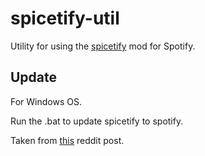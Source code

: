# spicetify-util

Utility for using the [spicetify](https://spicetify.app/) mod for Spotify.



## Update

For Windows OS.

Run the .bat to update spicetify to spotify.

Taken from [this](https://www.reddit.com/r/spicetify/comments/y558bz/how_i_update_spicetify_after_spotify_client/) reddit post.


